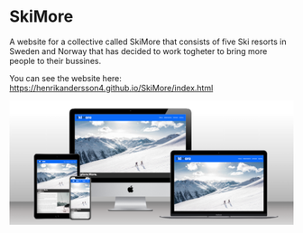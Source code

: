 # SkiMore

A website for a collective called SkiMore that consists of five Ski resorts in Sweden and Norway that has decided to work togheter to bring more people to their bussines.


You can see the website here: <https://henrikandersson4.github.io/SkiMore/index.html>


![Picture of the website on diffrent devices to show responsivness](/assets/images/responsive-image.png)
